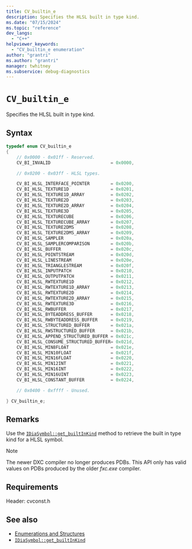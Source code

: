 ```yaml
---
title: CV_builtin_e
description: Specifies the HLSL built in type kind.
ms.date: "07/15/2024"
ms.topic: "reference"
dev_langs:
  - "C++"
helpviewer_keywords:
  - "CV_builtin_e enumeration"
author: "grantri"
ms.author: "grantri"
manager: twhitney
ms.subservice: debug-diagnostics
---
```


# `CV_builtin_e`

Specifies the HLSL built in type kind.

## Syntax

```c++
typedef enum CV_builtin_e
{
    // 0x0000 - 0x01ff - Reserved.
    CV_BI_INVALID                       = 0x0000,

    // 0x0200 - 0x03ff - HLSL types.

    CV_BI_HLSL_INTERFACE_POINTER        = 0x0200,
    CV_BI_HLSL_TEXTURE1D                = 0x0201,
    CV_BI_HLSL_TEXTURE1D_ARRAY          = 0x0202,
    CV_BI_HLSL_TEXTURE2D                = 0x0203,
    CV_BI_HLSL_TEXTURE2D_ARRAY          = 0x0204,
    CV_BI_HLSL_TEXTURE3D                = 0x0205,
    CV_BI_HLSL_TEXTURECUBE              = 0x0206,
    CV_BI_HLSL_TEXTURECUBE_ARRAY        = 0x0207,
    CV_BI_HLSL_TEXTURE2DMS              = 0x0208,
    CV_BI_HLSL_TEXTURE2DMS_ARRAY        = 0x0209,
    CV_BI_HLSL_SAMPLER                  = 0x020a,
    CV_BI_HLSL_SAMPLERCOMPARISON        = 0x020b,
    CV_BI_HLSL_BUFFER                   = 0x020c,
    CV_BI_HLSL_POINTSTREAM              = 0x020d,
    CV_BI_HLSL_LINESTREAM               = 0x020e,
    CV_BI_HLSL_TRIANGLESTREAM           = 0x020f,
    CV_BI_HLSL_INPUTPATCH               = 0x0210,
    CV_BI_HLSL_OUTPUTPATCH              = 0x0211,
    CV_BI_HLSL_RWTEXTURE1D              = 0x0212,
    CV_BI_HLSL_RWTEXTURE1D_ARRAY        = 0x0213,
    CV_BI_HLSL_RWTEXTURE2D              = 0x0214,
    CV_BI_HLSL_RWTEXTURE2D_ARRAY        = 0x0215,
    CV_BI_HLSL_RWTEXTURE3D              = 0x0216,
    CV_BI_HLSL_RWBUFFER                 = 0x0217,
    CV_BI_HLSL_BYTEADDRESS_BUFFER       = 0x0218,
    CV_BI_HLSL_RWBYTEADDRESS_BUFFER     = 0x0219,
    CV_BI_HLSL_STRUCTURED_BUFFER        = 0x021a,
    CV_BI_HLSL_RWSTRUCTURED_BUFFER      = 0x021b,
    CV_BI_HLSL_APPEND_STRUCTURED_BUFFER = 0x021c,
    CV_BI_HLSL_CONSUME_STRUCTURED_BUFFER= 0x021d,
    CV_BI_HLSL_MIN8FLOAT                = 0x021e,
    CV_BI_HLSL_MIN10FLOAT               = 0x021f,
    CV_BI_HLSL_MIN16FLOAT               = 0x0220,
    CV_BI_HLSL_MIN12INT                 = 0x0221,
    CV_BI_HLSL_MIN16INT                 = 0x0222,
    CV_BI_HLSL_MIN16UINT                = 0x0223,
    CV_BI_HLSL_CONSTANT_BUFFER          = 0x0224,

    // 0x0400 - 0xffff - Unused.

} CV_builtin_e;
```

## Remarks

Use the [`IDiaSymbol::get_builtInKind`](../../debugger/debug-interface-access/idiasymbol-get-builtinkind.md) method to retrieve the built in type kind for a HLSL symbol.

> [!NOTE]
> The newer DXC compiler no longer produces PDBs. This API only has valid values on PDBs produced by the older *fxc.exe* compiler.

## Requirements

Header: cvconst.h

## See also

- [Enumerations and Structures](../../debugger/debug-interface-access/enumerations-and-structures.md)
- [`IDiaSymbol::get_builtInKind`](../../debugger/debug-interface-access/idiasymbol-get-builtinkind.md)
